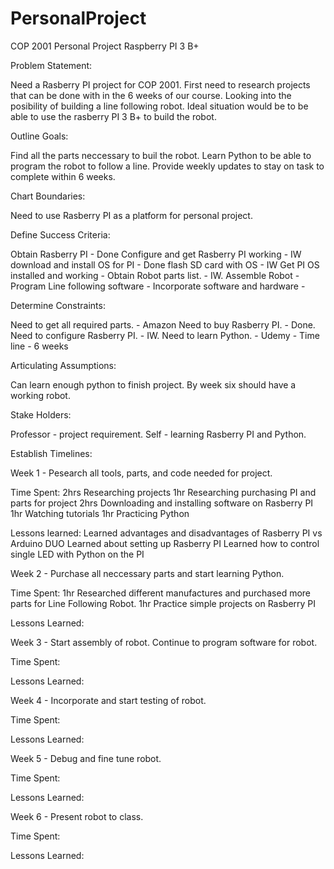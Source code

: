# PersonalProject
COP 2001 Personal Project Raspberry PI 3 B+

Problem Statement:

Need a Rasberry PI project for COP 2001.
First need to research projects that can be done with in the 6 weeks of our course.
Looking into the posibility of building a line following robot.
Ideal situation would be to be able to use the rasberry PI 3 B+ to build the robot.

Outline Goals:

Find all the parts neccessary to buil the robot.
Learn Python to be able to program the robot to follow a line.
Provide weekly updates to stay on task to complete within 6 weeks.

Chart Boundaries:

Need to use Rasberry PI as a platform for personal project.

Define Success Criteria:

Obtain Rasberry PI - Done
Configure and get Rasberry PI working - IW
  download and install OS for PI - Done
  flash SD card with OS - IW
  Get PI OS installed and working - 
Obtain Robot parts list. - IW.
Assemble Robot - 
Program Line following software - 
Incorporate software and hardware - 

Determine Constraints:

Need to get all required parts. - Amazon
Need to buy Rasberry PI. - Done.
Need to configure Rasberry PI. - IW.
Need to learn Python. - Udemy - 
Time line - 6 weeks

Articulating Assumptions:

Can learn enough python to finish project.
By week six should have a working robot.

Stake Holders:

Professor - project requirement.
Self - learning Rasberry PI and Python.

Establish Timelines:

Week 1 - Pesearch all tools, parts, and code needed for project.

  Time Spent: 
  2hrs  Researching projects
  1hr   Researching purchasing PI and parts for project
  2hrs  Downloading and installing software on Rasberry PI
  1hr   Watching tutorials
  1hr   Practicing Python
  
  Lessons learned:
  Learned advantages and disadvantages of Rasberry PI vs Arduino DUO
  Learned about setting up Rasberry PI
  Learned how to control single LED with Python on the PI
  
    

Week 2 - Purchase all neccessary parts and start learning Python.

  Time Spent:
  1hr   Researched different manufactures and purchased more parts for Line Following Robot.
  1hr   Practice simple projects on Rasberry PI 
  
  Lessons Learned:

Week 3 - Start assembly of robot. Continue to program software for robot.

  Time Spent:
  
  Lessons Learned:

Week 4 - Incorporate and start testing of robot.

  Time Spent:
  
  Lessons Learned:

Week 5 - Debug and fine tune robot.

  Time Spent:
  
  Lessons Learned:

Week 6 - Present robot to class.

  Time Spent:
  
  Lessons Learned:

